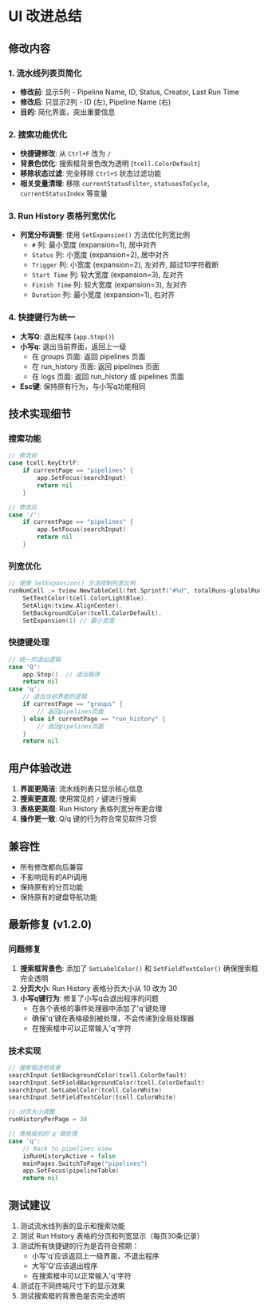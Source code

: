 # UI 改进总结

## 修改内容

### 1. 流水线列表页简化
- **修改前**: 显示5列 - Pipeline Name, ID, Status, Creator, Last Run Time
- **修改后**: 只显示2列 - ID (左), Pipeline Name (右)
- **目的**: 简化界面，突出重要信息

### 2. 搜索功能优化
- **快捷键修改**: 从 `Ctrl+F` 改为 `/`
- **背景色优化**: 搜索框背景色改为透明 (`tcell.ColorDefault`)
- **移除状态过滤**: 完全移除 `Ctrl+S` 状态过滤功能
- **相关变量清理**: 移除 `currentStatusFilter`, `statusesToCycle`, `currentStatusIndex` 等变量

### 3. Run History 表格列宽优化
- **列宽分布调整**: 使用 `SetExpansion()` 方法优化列宽比例
  - `#` 列: 最小宽度 (expansion=1), 居中对齐
  - `Status` 列: 小宽度 (expansion=2), 居中对齐
  - `Trigger` 列: 小宽度 (expansion=2), 左对齐, 超过10字符截断
  - `Start Time` 列: 较大宽度 (expansion=3), 左对齐
  - `Finish Time` 列: 较大宽度 (expansion=3), 左对齐
  - `Duration` 列: 最小宽度 (expansion=1), 右对齐

### 4. 快捷键行为统一
- **大写Q**: 退出程序 (`app.Stop()`)
- **小写q**: 退出当前界面，返回上一级
  - 在 groups 页面: 返回 pipelines 页面
  - 在 run_history 页面: 返回 pipelines 页面
  - 在 logs 页面: 返回 run_history 或 pipelines 页面
- **Esc键**: 保持原有行为，与小写q功能相同

## 技术实现细节

### 搜索功能
```go
// 修改前
case tcell.KeyCtrlF:
    if currentPage == "pipelines" {
        app.SetFocus(searchInput)
        return nil
    }

// 修改后
case '/':
    if currentPage == "pipelines" {
        app.SetFocus(searchInput)
        return nil
    }
```

### 列宽优化
```go
// 使用 SetExpansion() 方法控制列宽比例
runNumCell := tview.NewTableCell(fmt.Sprintf("#%d", totalRuns-globalRunIndex)).
    SetTextColor(tcell.ColorLightBlue).
    SetAlign(tview.AlignCenter).
    SetBackgroundColor(tcell.ColorDefault).
    SetExpansion(1) // 最小宽度
```

### 快捷键处理
```go
// 统一的退出逻辑
case 'Q':
    app.Stop()  // 退出程序
    return nil
case 'q':
    // 退出当前界面的逻辑
    if currentPage == "groups" {
        // 返回pipelines页面
    } else if currentPage == "run_history" {
        // 返回pipelines页面
    }
    return nil
```

## 用户体验改进

1. **界面更简洁**: 流水线列表只显示核心信息
2. **搜索更直观**: 使用常见的 `/` 键进行搜索
3. **表格更美观**: Run History 表格列宽分布更合理
4. **操作更一致**: Q/q 键的行为符合常见软件习惯

## 兼容性

- 所有修改都向后兼容
- 不影响现有的API调用
- 保持原有的分页功能
- 保持原有的键盘导航功能

## 最新修复 (v1.2.0)

### 问题修复
1. **搜索框背景色**: 添加了 `SetLabelColor()` 和 `SetFieldTextColor()` 确保搜索框完全透明
2. **分页大小**: Run History 表格分页大小从 10 改为 30
3. **小写q键行为**: 修复了小写q会退出程序的问题
   - 在各个表格的事件处理器中添加了'q'键处理
   - 确保'q'键在表格级别被处理，不会传递到全局处理器
   - 在搜索框中可以正常输入'q'字符

### 技术实现
```go
// 搜索框透明背景
searchInput.SetBackgroundColor(tcell.ColorDefault)
searchInput.SetFieldBackgroundColor(tcell.ColorDefault)
searchInput.SetLabelColor(tcell.ColorWhite)
searchInput.SetFieldTextColor(tcell.ColorWhite)

// 分页大小调整
runHistoryPerPage = 30

// 表格级别的'q'键处理
case 'q':
    // Back to pipelines view
    isRunHistoryActive = false
    mainPages.SwitchToPage("pipelines")
    app.SetFocus(pipelineTable)
    return nil
```

## 测试建议

1. 测试流水线列表的显示和搜索功能
2. 测试 Run History 表格的分页和列宽显示（每页30条记录）
3. 测试所有快捷键的行为是否符合预期：
   - 小写'q'应该返回上一级界面，不退出程序
   - 大写'Q'应该退出程序
   - 在搜索框中可以正常输入'q'字符
4. 测试在不同终端尺寸下的显示效果
5. 测试搜索框的背景色是否完全透明 